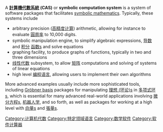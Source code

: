 A **[計算機代數系統](../Page/計算機代數系統.md "wikilink") (CAS)** or **symbolic
computation system** is a system of software packages that facilitates
[symbolic mathematics](../Page/symbolic_mathematics.md "wikilink").
Typically, these systems include

  - arbitrary precision ([高精度计算](../Page/高精度计算.md "wikilink"))
    arithmetic, allowing for instance to evaluate
    [圓周率](../Page/圓周率.md "wikilink") to 10,000 digits.
  - symbolic manipulation engine, to simplify algebraic expressions,
    [导数](../Page/导数.md "wikilink") and
    [积分](../Page/积分.md "wikilink")
    [函数s](../Page/函数.md "wikilink") and solve equations
  - graphing facility, to produce graphs of functions, typically in two
    and three dimensions
  - [线性代数](../Page/线性代数.md "wikilink") subsystem, to allow
    [矩阵](../Page/矩阵.md "wikilink") computations and solving of
    systems of linear equations
  - high level [编程语言](../Page/编程语言.md "wikilink"), allowing users to
    implement their own algorithms

More advanced examples usually include more sophisticated tools,
including [Gröbner basis](../Page/Gröbner_basis.md "wikilink") packages
for manipulating [理想 (环论)s](../Page/理想_\(环论\).md "wikilink") in
[多项式环s](../Page/多项式环.md "wikilink"), which is essential for many
advanced real-world applications involving
[微分方程s](../Page/微分方程.md "wikilink"),
[机器人学](../Page/机器人学.md "wikilink"), and so forth, as
well as packages for working at a high level with
[向量s](../Page/向量.md "wikilink") and
[張量s](../Page/張量.md "wikilink").

[Category:计算机代数](https://zh.wikipedia.org/wiki/Category:计算机代数 "wikilink")
[Category:特定领域语言](https://zh.wikipedia.org/wiki/Category:特定领域语言 "wikilink")
[Category:数学软件](https://zh.wikipedia.org/wiki/Category:数学软件 "wikilink")
[Category:软件计算器](https://zh.wikipedia.org/wiki/Category:软件计算器 "wikilink")